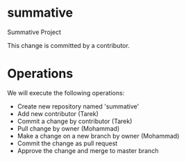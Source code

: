 # summative
Summative Project

This change is committed by a contributor.

# Operations

We will execute the following operations:
 - Create new repository named 'summative'
 - Add new contributor (Tarek)
 - Commit a change by contributor (Tarek)
 - Pull change by owner (Mohammad)
 - Make a change on a new branch by owner (Mohammad)
 - Commit the change as pull request
 - Approve the change and merge to master branch
